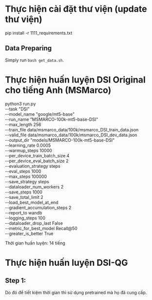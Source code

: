 # Thực hiện cài đặt thư viện (update thư viện)
pip install -r 1111_requirements.txt

## Data Preparing
Simply run `bash get_data.sh`. 

# Thực hiện huấn luyện DSI Original cho tiếng Anh (MSMarco)
python3 run.py \
        --task "DSI" \
        --model_name "google/mt5-base" \
        --run_name "MSMARCO-100k-mt5-base-DSI" \
        --max_length 256 \
        --train_file data/msmarco_data/100k/msmarco_DSI_train_data.json \
        --valid_file data/msmarco_data/100k/msmarco_DSI_dev_data.json \
        --output_dir "models/MSMARCO-100k-mt5-base-DSI" \
        --learning_rate 0.0005 \
        --warmup_steps 10000 \
        --per_device_train_batch_size 4 \
        --per_device_eval_batch_size 2 \
        --evaluation_strategy steps \
        --eval_steps 1000 \
        --max_steps 100000 \
        --save_strategy steps \
        --dataloader_num_workers 2 \
        --save_steps 1000 \
        --save_total_limit 2 \
        --load_best_model_at_end \
        --gradient_accumulation_steps 2 \
        --report_to wandb \
        --logging_steps 100 \
        --dataloader_drop_last False \
        --metric_for_best_model Recall@50 \
        --greater_is_better True

Thời gian huấn luyện: 14 tiếng 

# Thực hiện huấn luyện DSI-QG
## Step 1:

Do đó để tiết kiệm thời gian thì sử dụng pretrained mà họ đã cung cấp.